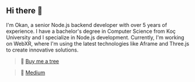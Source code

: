 ## Hi there 👋

I'm Okan, a senior Node.js backend developer with over 5 years of experience. I have a bachelor's degree in Computer Science from Koç University and I specialize in Node.js development. Currently, I'm working on WebXR, where I'm using the latest technologies like Aframe and Three.js to create innovative solutions.

> 🌲 [Buy me a tree](https://ecologi.com/okanaslan?r=6038ba5d516b5f001dd03c35)

> 👀 [Medium](https://aslanokan.medium.com)
